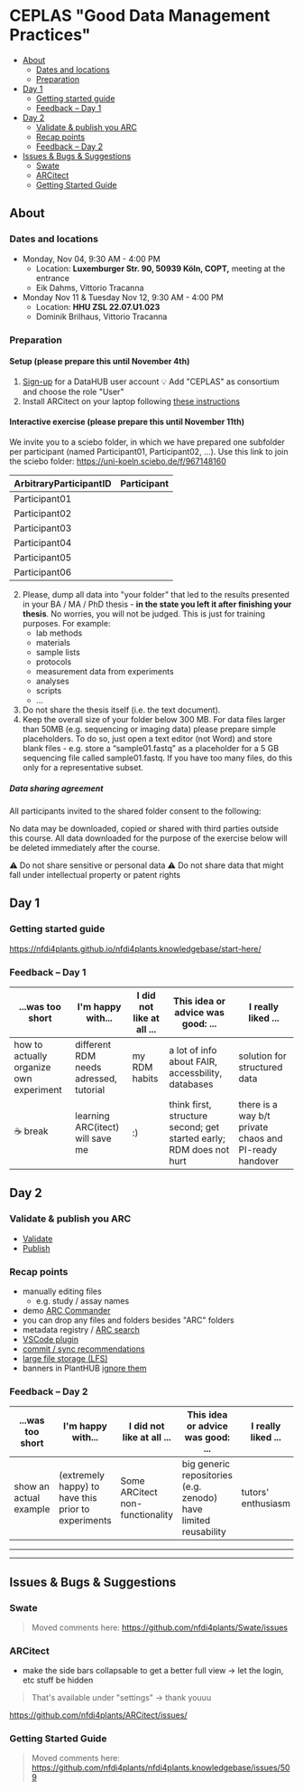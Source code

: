# CEPLAS "Good Data Management Practices"

- [About](#about)
  - [Dates and locations](#dates-and-locations)
  - [Preparation](#preparation)
- [Day 1](#day-1)
  - [Getting started guide](#getting-started-guide)
  - [Feedback – Day 1](#feedback-day-1)
- [Day 2](#day-2)
  - [Validate \& publish you ARC](#validate--publish-you-arc)
  - [Recap points](#recap-points)
  - [Feedback – Day 2](#feedback-day-2)
- [Issues \& Bugs \& Suggestions](#issues--bugs--suggestions)
  - [Swate](#swate)
  - [ARCitect](#arcitect)
  - [Getting Started Guide](#getting-started-guide-1)

## About

### Dates and locations

- Monday, Nov 04, 9:30 AM - 4:00 PM
  - Location: **Luxemburger Str. 90, 50939 Köln, COPT,** meeting at the entrance
  - Eik Dahms, Vittorio Tracanna
- Monday Nov 11 & Tuesday Nov 12, 9:30 AM - 4:00 PM
  - Location: **HHU ZSL 22.07.U1.023**
  - Dominik Brilhaus, Vittorio Tracanna

### Preparation

#### Setup (please prepare this until November 4th)

1. [Sign-up](https://register.nfdi4plants.org/) for a DataHUB user account
:bulb: Add "CEPLAS" as consortium and choose the role "User"
2. Install ARCitect on your laptop following [these instructions](https://nfdi4plants.github.io/nfdi4plants.knowledgebase/arcitect/installation/)

#### Interactive exercise (please prepare this until November 11th)

We invite you to a sciebo folder, in which we have prepared one subfolder per participant (named Participant01, Participant02, …). Use this link to join the sciebo folder: <https://uni-koeln.sciebo.de/f/967148160>

ArbitraryParticipantID|Participant
-------|-------
Participant01 | 
Participant02 | 
Participant03 | 
Participant04 | 
Participant05 | 
Participant06 | 

2. Please, dump all data into "your folder" that led to the results presented in your BA / MA / PhD thesis - **in the state you left it after finishing your thesis**. No worries, you will not be judged. This is just for training purposes. For example:
   - lab methods
   - materials
   - sample lists
   - protocols
   - measurement data from experiments
   - analyses
   - scripts
   - ...
4. Do not share the thesis itself (i.e. the text document).
5. Keep the overall size of your folder below 300 MB. For data files larger than 50MB (e.g. sequencing or imaging data) please prepare simple placeholders. To do so, just open a text editor (not Word) and store blank files  - e.g. store a “sample01.fastq” as a placeholder for a 5 GB sequencing file called sample01.fastq. If you have too many files, do this only for a representative subset.

##### Data sharing agreement

All participants invited to the shared folder consent to the following:

No data may be downloaded, copied or shared with third parties outside this course.
All data downloaded for the purpose of the exercise below will be deleted immediately after the course.

:warning: Do not share sensitive or personal data
:warning: Do not share data that might fall under intellectual property or patent rights

## Day 1

### Getting started guide

<https://nfdi4plants.github.io/nfdi4plants.knowledgebase/start-here/>

### Feedback – Day 1

...was too short | I'm happy with... | I did not like at all ...| This idea or advice was good: ... | I really liked ...  
---|---|---|---|---
how to actually organize own experiment | different RDM needs adressed, tutorial| my RDM habits | a lot of info about FAIR, accessbility, databases | solution for structured data
:coffee: break  | learning ARC(itect) will save me | :) | think first, structure second; get started early; RDM does not hurt | there is a way b/t private chaos and PI-ready handover

## Day 2

### Validate & publish you ARC

- [Validate](https://nfdi4plants.github.io/nfdi4plants.knowledgebase/guides/validate-arc/)
- [Publish](https://nfdi4plants.github.io/nfdi4plants.knowledgebase/guides/publish-arc/)

### Recap points

- manually editing files
  - e.g. study / assay names
- demo [ARC Commander](https://nfdi4plants.github.io/nfdi4plants.knowledgebase/arc-commander/)
- you can drop any files and folders besides "ARC" folders
- metadata registry / [ARC search](https://arcregistry.nfdi4plants.org/isasearch)
- [VSCode plugin](https://nfdi4plants.github.io/nfdi4plants.knowledgebase/guides/vs-code-extension/)
- [commit / sync recommendations](https://nfdi4plants.github.io/nfdi4plants.knowledgebase/git/git-syncing-recommendation/)
- [large file storage (LFS)](https://nfdi4plants.github.io/nfdi4plants.knowledgebase/git/git-lfs/)
- banners in PlantHUB [ignore them](https://nfdi4plants.github.io/nfdi4plants.knowledgebase/vault/faqs/#datahub)

### Feedback – Day 2

...was too short | I'm happy with... | I did not like at all ...| This idea or advice was good: ... | I really liked ...
---|---|---|---|---
show an actual example | (extremely happy) to have this prior to experiments | Some ARCitect non-functionality  |  big generic repositories (e.g. zenodo) have limited reusability | tutors' enthusiasm

---
---

## Issues & Bugs & Suggestions

### Swate

> Moved comments here: <https://github.com/nfdi4plants/Swate/issues>

### ARCitect

- make the side bars collapsable to get a better full view -> let the login, etc stuff be hidden

> That's available under "settings" -> thank youuu

<https://github.com/nfdi4plants/ARCitect/issues/>

### Getting Started Guide

> Moved comments here: <https://github.com/nfdi4plants/nfdi4plants.knowledgebase/issues/509>
